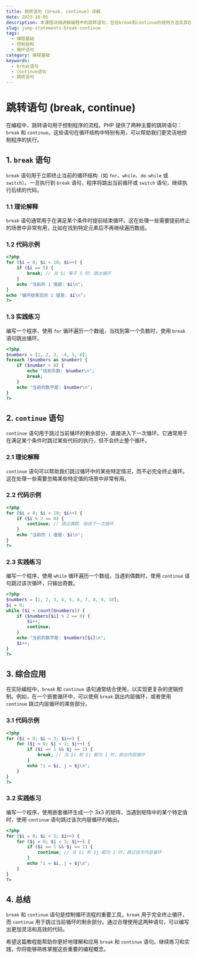 ```yaml
---
title: 跳转语句 (break, continue) 详解
date: 2023-10-05
description: 本课程详细讲解编程中的跳转语句，包括break和continue的使用方法及其在不同编程语言中的应用。
slug: jump-statements-break-continue
tags:
  - 编程基础
  - 控制结构
  - 循环语句
category: 编程基础
keywords:
  - break语句
  - continue语句
  - 跳转语句
---
```


# 跳转语句 (break, continue)

在编程中，跳转语句用于控制程序的流程。PHP 提供了两种主要的跳转语句：`break` 和 `continue`。这些语句在循环结构中特别有用，可以帮助我们更灵活地控制程序的执行。

## 1. `break` 语句

`break` 语句用于立即终止当前的循环结构（如 `for`、`while`、`do-while` 或 `switch`）。一旦执行到 `break` 语句，程序将跳出当前循环或 `switch` 语句，继续执行后续的代码。

### 1.1 理论解释

`break` 语句通常用于在满足某个条件时提前结束循环。这在处理一些需要提前终止的场景中非常有用，比如在找到特定元素后不再继续遍历数组。

### 1.2 代码示例

```php
<?php
for ($i = 0; $i < 10; $i++) {
    if ($i == 5) {
        break; // 当 $i 等于 5 时，跳出循环
    }
    echo "当前的 i 值是: $i\n";
}
echo "循环结束后的 i 值是: $i\n";
?>
```

### 1.3 实践练习

编写一个程序，使用 `for` 循环遍历一个数组，当找到第一个负数时，使用 `break` 语句跳出循环。

```php
<?php
$numbers = [1, 2, 3, -4, 5, 6];
foreach ($numbers as $number) {
    if ($number < 0) {
        echo "找到负数: $number\n";
        break;
    }
    echo "当前的数字是: $number\n";
}
?>
```

## 2. `continue` 语句

`continue` 语句用于跳过当前循环的剩余部分，直接进入下一次循环。它通常用于在满足某个条件时跳过某些代码的执行，但不会终止整个循环。

### 2.1 理论解释

`continue` 语句可以帮助我们跳过循环中的某些特定情况，而不必完全终止循环。这在处理一些需要忽略某些特定值的场景中非常有用。

### 2.2 代码示例

```php
<?php
for ($i = 0; $i < 10; $i++) {
    if ($i % 2 == 0) {
        continue; // 跳过偶数，继续下一次循环
    }
    echo "当前的 i 值是: $i\n";
}
?>
```

### 2.3 实践练习

编写一个程序，使用 `while` 循环遍历一个数组，当遇到偶数时，使用 `continue` 语句跳过该次循环，只输出奇数。

```php
<?php
$numbers = [1, 2, 3, 4, 5, 6, 7, 8, 9, 10];
$i = 0;
while ($i < count($numbers)) {
    if ($numbers[$i] % 2 == 0) {
        $i++;
        continue;
    }
    echo "当前的数字是: $numbers[$i]\n";
    $i++;
}
?>
```

## 3. 综合应用

在实际编程中，`break` 和 `continue` 语句通常结合使用，以实现更复杂的逻辑控制。例如，在一个嵌套循环中，可以使用 `break` 跳出内层循环，或者使用 `continue` 跳过内层循环的某些部分。

### 3.1 代码示例

```php
<?php
for ($i = 0; $i < 3; $i++) {
    for ($j = 0; $j < 3; $j++) {
        if ($i == 1 && $j == 1) {
            break; // 当 $i 和 $j 都为 1 时，跳出内层循环
        }
        echo "i = $i, j = $j\n";
    }
}
?>
```

### 3.2 实践练习

编写一个程序，使用嵌套循环生成一个 3x3 的矩阵，当遇到矩阵中的某个特定值时，使用 `continue` 语句跳过该次内层循环的输出。

```php
<?php
for ($i = 0; $i < 3; $i++) {
    for ($j = 0; $j < 3; $j++) {
        if ($i == 1 && $j == 1) {
            continue; // 当 $i 和 $j 都为 1 时，跳过该次内层循环
        }
        echo "i = $i, j = $j\n";
    }
}
?>
```

## 4. 总结

`break` 和 `continue` 语句是控制循环流程的重要工具。`break` 用于完全终止循环，而 `continue` 用于跳过当前循环的剩余部分。通过合理使用这两种语句，可以编写出更加灵活和高效的代码。

希望这篇教程能帮助你更好地理解和应用 `break` 和 `continue` 语句。继续练习和实践，你将能够熟练掌握这些重要的编程概念。